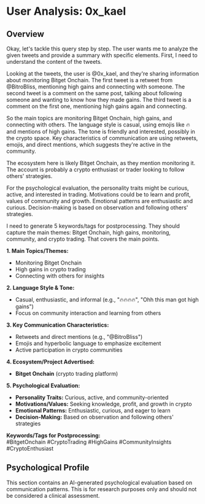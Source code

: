 # User Analysis: 0x_kael

## Overview

<think>
Okay, let's tackle this query step by step. The user wants me to analyze the given tweets and provide a summary with specific elements. First, I need to understand the content of the tweets.

Looking at the tweets, the user is @0x_kael, and they're sharing information about monitoring Bitget Onchain. The first tweet is a retweet from @BitroBliss, mentioning high gains and connecting with someone. The second tweet is a comment on the same post, talking about following someone and wanting to know how they made gains. The third tweet is a comment on the first one, mentioning high gains again and connecting.

So the main topics are monitoring Bitget Onchain, high gains, and connecting with others. The language style is casual, using emojis like 🔥 and mentions of high gains. The tone is friendly and interested, possibly in the crypto space. Key characteristics of communication are using retweets, emojis, and direct mentions, which suggests they're active in the community.

The ecosystem here is likely Bitget Onchain, as they mention monitoring it. The account is probably a crypto enthusiast or trader looking to follow others' strategies.

For the psychological evaluation, the personality traits might be curious, active, and interested in trading. Motivations could be to learn and profit, values of community and growth. Emotional patterns are enthusiastic and curious. Decision-making is based on observation and following others' strategies.

I need to generate 5 keywords/tags for postprocessing. They should capture the main themes: Bitget Onchain, high gains, monitoring, community, and crypto trading. That covers the main points.
</think>

**1. Main Topics/Themes:**  
- Monitoring Bitget Onchain  
- High gains in crypto trading  
- Connecting with others for insights  

**2. Language Style & Tone:**  
- Casual, enthusiastic, and informal (e.g., "🔥🔥🔥🔥", "Ohh this man got high gains")  
- Focus on community interaction and learning from others  

**3. Key Communication Characteristics:**  
- Retweets and direct mentions (e.g., "@BitroBliss")  
- Emojis and hyperbolic language to emphasize excitement  
- Active participation in crypto communities  

**4. Ecosystem/Project Advertised:**  
- **Bitget Onchain** (crypto trading platform)  

**5. Psychological Evaluation:**  
- **Personality Traits:** Curious, active, and community-oriented  
- **Motivations/Values:** Seeking knowledge, profit, and growth in crypto  
- **Emotional Patterns:** Enthusiastic, curious, and eager to learn  
- **Decision-Making:** Based on observation and following others' strategies  

**Keywords/Tags for Postprocessing:**  
#BitgetOnchain #CryptoTrading #HighGains #CommunityInsights #CryptoEnthusiast

## Psychological Profile

This section contains an AI-generated psychological evaluation based on communication patterns. This is for research purposes only and should not be considered a clinical assessment.